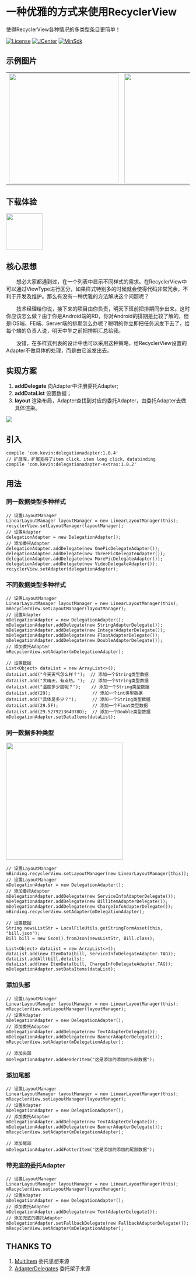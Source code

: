 # 一种优雅的方式来使用RecyclerView

使得RecyclerView各种情况的多类型条目更简单！

[![License](https://img.shields.io/badge/License%20-Apache%202-337ab7.svg?style=flat-square)](https://www.apache.org/licenses/LICENSE-2.0)
[![JCenter](https://img.shields.io/badge/%20JCenter%20-1.0.2-5bc0de.svg?style=flat-square)](https://bintray.com/xuehuayous/maven/DelegationAdapter/_latestVersion)
[![MinSdk](https://img.shields.io/badge/%20MinSdk%20-%2014%2B%20-f0ad4e.svg?style=flat-square)](https://android-arsenal.com/api?level=14)

## 示例图片

<table>
  <tr>
    <td>
    	<img src="https://raw.githubusercontent.com/xuehuayous/DelegationAdapter/master/sample/pic/01.jpg" width="300" />
    </td>
    <td>
    	<img src="https://raw.githubusercontent.com/xuehuayous/DelegationAdapter/master/sample/pic/02.jpg" width="300" />
	</td>
	<td>
        <img src="https://raw.githubusercontent.com/xuehuayous/DelegationAdapter/master/sample/pic/03.jpg" width="300" />
    </td>
  </tr>
</table>

## 下载体验

<img src="https://raw.githubusercontent.com/xuehuayous/DelegationAdapter/master/sample/pic/qrcode.png" width="100" />

## 核心思想

　　想必大家都遇到过，在一个列表中显示不同样式的需求。在RecyclerView中可以通过ViewType进行区分，如果样式特别多的时候就会使得代码非常冗余，不利于开发及维护。那么有没有一种优雅的方法解决这个问题呢？

　　技术经理给你说，接下来的项目由你负责，明天下班前把排期同步出来。这时你应该怎么做？由于你是Android端的RD，你对Android的排期是比较了解的，但是iOS端、FE端、Server端的排期怎么办呢？聪明的你立即把任务派发下去了，给每个端的负责人说，明天中午之前把排期汇总给我。

　　没错，在多样式列表的设计中也可以采用这种策略，给RecyclerView设置的Adapter不做具体的处理，而是由它派发出去。

## 实现方案

1. **addDelegate** 向Adapter中注册委托Adapter;
2. **addDataList** 设置数据；
3. **layout** 渲染布局，Adapter查找到对应的委托Adapter，由委托Adapter去做具体渲染。

![](https://raw.githubusercontent.com/xuehuayous/DelegationAdapter/master/show.gif)

## 引入

```
compile 'com.kevin:delegationadapter:1.0.4'
// 扩展库，扩展支持了item click、item long click、databinding
compile 'com.kevin:delegationadapter-extras:1.0.2'
```

## 用法

### 同一数据类型多种样式


```
// 设置LayoutManager
LinearLayoutManager layoutManager = new LinearLayoutManager(this);
recyclerView.setLayoutManager(layoutManager);
// 设置Adapter
delegationAdapter = new DelegationAdapter();
// 添加委托Adapter
delegationAdapter.addDelegate(new OnePicDelegateAdapter());
delegationAdapter.addDelegate(new ThreePicDelegateAdapter());
delegationAdapter.addDelegate(new MorePicDelegateAdapter());
delegationAdapter.addDelegate(new VideoDelegateAdapter());
recyclerView.setAdapter(delegationAdapter);
```

### 不同数据类型多种样式

```
// 设置LayoutManager
LinearLayoutManager layoutManager = new LinearLayoutManager(this);
mRecyclerView.setLayoutManager(layoutManager);
// 设置Adapter
mDelegationAdapter = new DelegationAdapter();
mDelegationAdapter.addDelegate(new StringAdapterDelegate());
mDelegationAdapter.addDelegate(new IntegerAdapterDelegate());
mDelegationAdapter.addDelegate(new FloatAdapterDelegate());
mDelegationAdapter.addDelegate(new DoubleAdapterDelegate());
// 添加委托Adapter
mRecyclerView.setAdapter(mDelegationAdapter);

// 设置数据
List<Object> dataList = new ArrayList<>();
dataList.add("今天天气怎么样？");  // 添加一个String类型数据
dataList.add("大晴天，有点热。");  // 添加一个String类型数据
dataList.add("温度多少度呢？");    // 添加一个String类型数据
dataList.add(29);                // 添加一个int类型数据
dataList.add("具体是多少？");      // 添加一个String类型数据
dataList.add(29.5F);             // 添加一个Float类型数据
dataList.add(29.527921364978D);  // 添加一个Double类型数据
mDelegationAdapter.setDataItems(dataList);
```

### 同一数据多种类型

<img src="https://raw.githubusercontent.com/xuehuayous/DelegationAdapter/master/sample/pic/02.png" width="320" />

```
// 设置LayoutManager
mBinding.recyclerView.setLayoutManager(new LinearLayoutManager(this));
// 设置LayoutManager
mDelegationAdapter = new DelegationAdapter();
// 添加委托Adapter
mDelegationAdapter.addDelegate(new ServiceInfoAdapterDelegate());
mDelegationAdapter.addDelegate(new BillItemAdapterDelegate());
mDelegationAdapter.addDelegate(new ChargeInfoAdapterDelegate());
mBinding.recyclerView.setAdapter(mDelegationAdapter);

// 设置数据
String newsListStr = LocalFileUtils.getStringFormAsset(this, "bill.json");
Bill bill = new Gson().fromJson(newsListStr, Bill.class);

List<Object> dataList = new ArrayList<>();
dataList.add(new ItemData(bill, ServiceInfoDelegateAdapter.TAG));
dataList.addAll(bill.details);
dataList.add(new ItemData(bill, ChargeInfoDelegateAdapter.TAG));
mDelegationAdapter.setDataItems(dataList);
```

### 添加头部

```
// 设置LayoutManager
LinearLayoutManager layoutManager = new LinearLayoutManager(this);
mRecyclerView.setLayoutManager(layoutManager);
// 设置Adapter
mDelegationAdapter = new DelegationAdapter();
// 添加委托Adapter
mDelegationAdapter.addDelegate(new TextAdapterDelegate());
mDelegationAdapter.addDelegate(new BannerAdapterDelegate());
mRecyclerView.setAdapter(mDelegationAdapter);

// 添加头部
mDelegationAdapter.addHeaderItem("这是添加的添加的头部数据");
```

### 添加尾部

```
// 设置LayoutManager
LinearLayoutManager layoutManager = new LinearLayoutManager(this);
mRecyclerView.setLayoutManager(layoutManager);
// 设置Adapter
mDelegationAdapter = new DelegationAdapter();
// 添加委托Adapter
mDelegationAdapter.addDelegate(new TextAdapterDelegate());
mDelegationAdapter.addDelegate(new BannerAdapterDelegate());
mRecyclerView.setAdapter(mDelegationAdapter);

// 添加尾部
mDelegationAdapter.addFotterItem("这是添加的添加的尾部数据");
```

### 带兜底的委托Adapter

```
// 设置LayoutManager
LinearLayoutManager layoutManager = new LinearLayoutManager(this);
mRecyclerView.setLayoutManager(layoutManager);
// 设置Adapter
mDelegationAdapter = new DelegationAdapter();
// 添加委托Adapter
mDelegationAdapter.addDelegate(new TextAdapterDelegate());
// 添加兜底的委托Adapter
mDelegationAdapter.setFallbackDelegate(new FallbackAdapterDelegate());
mRecyclerView.setAdapter(mDelegationAdapter);
```

## THANKS TO

1. [MultiItem](https://github.com/free46000/MultiItem) 委托思想来源
2. [AdapterDelegates](https://github.com/sockeqwe/AdapterDelegates) 委托架子来源
